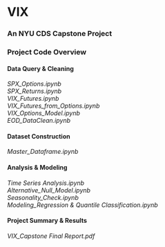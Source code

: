 # VIX
### An NYU CDS Capstone Project

### Project Code Overview
#### Data Query & Cleaning
_SPX_Options.ipynb_\
_SPX_Returns.ipynb_\
_VIX_Futures.ipynb_\
_VIX_Futures_from_Options.ipynb_\
_VIX_Options_Model.ipynb_\
_EOD_DataClean.ipynb_

#### Dataset Construction
_Master_Dataframe.ipynb_

#### Analysis & Modeling
_Time Series Analysis.ipynb_\
_Alternative_Null_Model.ipynb_\
_Seasonality_Check.ipynb_\
_Modeling_Regression & Quantile Classification.ipynb_

#### Project Summary & Results
_VIX_Capstone Final Report.pdf_


